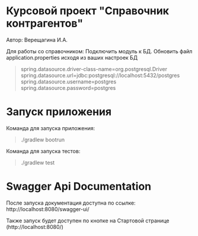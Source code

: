 # Курсовой проект "Справочник контрагентов"
Автор: Верещагина И.А.

Для работы со справочником:
Подключить модуль к БД. 
Обновить файл application.properties исходя из ваших настроек БД

>spring.datasource.driver-class-name=org.postgresql.Driver 
>spring.datasource.url=jdbc:postgresql://localhost:5432/postgres 
>spring.datasource.username=postgres 
>spring.datasource.password=postgres 

# Запуск приложения

Команда для запуска приложения:
>./gradlew bootrun 

Команда для запуска тестов:
>./gradlew test 

# Swagger Api Documentation
После запуска документация доступна по ссылке: http://localhost:8080/swagger-ui/

Также запуск будет доступен по кнопке на Стартовой странице (http://localhost:8080/)
